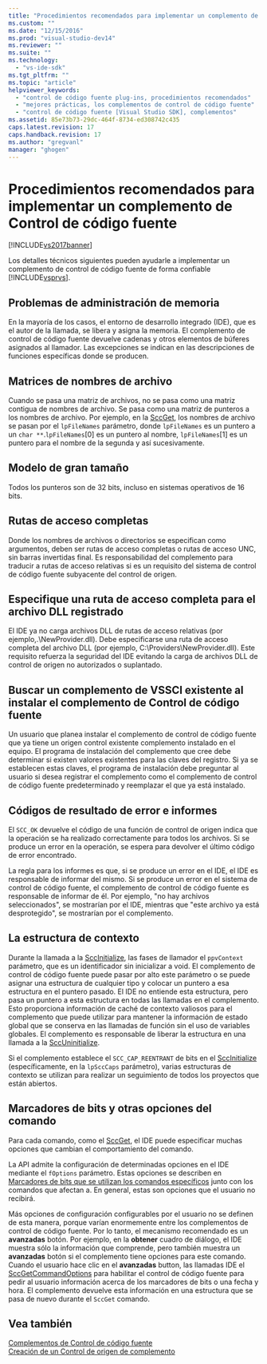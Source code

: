 ```yaml
---
title: "Procedimientos recomendados para implementar un complemento de Control de c&#243;digo fuente | Microsoft Docs"
ms.custom: ""
ms.date: "12/15/2016"
ms.prod: "visual-studio-dev14"
ms.reviewer: ""
ms.suite: ""
ms.technology: 
  - "vs-ide-sdk"
ms.tgt_pltfrm: ""
ms.topic: "article"
helpviewer_keywords: 
  - "control de código fuente plug-ins, procedimientos recomendados"
  - "mejores prácticas, los complementos de control de código fuente"
  - "control de código fuente [Visual Studio SDK], complementos"
ms.assetid: 85e73b73-29dc-464f-8734-ed308742c435
caps.latest.revision: 17
caps.handback.revision: 17
ms.author: "gregvanl"
manager: "ghogen"
---
```

# Procedimientos recomendados para implementar un complemento de Control de c&#243;digo fuente
[!INCLUDE[vs2017banner](../code-quality/includes/vs2017banner.md)]

Los detalles técnicos siguientes pueden ayudarle a implementar un complemento de control de código fuente de forma confiable [!INCLUDE[vsprvs](../code-quality/includes/vsprvs_md.md)].  
  
## Problemas de administración de memoria  
 En la mayoría de los casos, el entorno de desarrollo integrado \(IDE\), que es el autor de la llamada, se libera y asigna la memoria. El complemento de control de código fuente devuelve cadenas y otros elementos de búferes asignados al llamador. Las excepciones se indican en las descripciones de funciones específicas donde se producen.  
  
## Matrices de nombres de archivo  
 Cuando se pasa una matriz de archivos, no se pasa como una matriz contigua de nombres de archivo. Se pasa como una matriz de punteros a los nombres de archivo. Por ejemplo, en la [SccGet](../extensibility/sccget-function.md), los nombres de archivo se pasan por el `lpFileNames` parámetro, donde `lpFileNames` es un puntero a un `char **`.`lpFileNames`\[0\] es un puntero al nombre, `lpFileNames`\[1\] es un puntero para el nombre de la segunda y así sucesivamente.  
  
## Modelo de gran tamaño  
 Todos los punteros son de 32 bits, incluso en sistemas operativos de 16 bits.  
  
## Rutas de acceso completas  
 Donde los nombres de archivos o directorios se especifican como argumentos, deben ser rutas de acceso completas o rutas de acceso UNC, sin barras invertidas final. Es responsabilidad del complemento para traducir a rutas de acceso relativas si es un requisito del sistema de control de código fuente subyacente del control de origen.  
  
## Especifique una ruta de acceso completa para el archivo DLL registrado  
 El IDE ya no carga archivos DLL de rutas de acceso relativas \(por ejemplo,.\\NewProvider.dll\). Debe especificarse una ruta de acceso completa del archivo DLL \(por ejemplo, C:\\Providers\\NewProvider.dll\). Este requisito refuerza la seguridad del IDE evitando la carga de archivos DLL de control de origen no autorizados o suplantado.  
  
## Buscar un complemento de VSSCI existente al instalar el complemento de Control de código fuente  
 Un usuario que planea instalar el complemento de control de código fuente que ya tiene un origen control existente complemento instalado en el equipo. El programa de instalación del complemento que cree debe determinar si existen valores existentes para las claves del registro. Si ya se establecen estas claves, el programa de instalación debe preguntar al usuario si desea registrar el complemento como el complemento de control de código fuente predeterminado y reemplazar el que ya está instalado.  
  
## Códigos de resultado de error e informes  
 El `SCC_OK` devuelve el código de una función de control de origen indica que la operación se ha realizado correctamente para todos los archivos. Si se produce un error en la operación, se espera para devolver el último código de error encontrado.  
  
 La regla para los informes es que, si se produce un error en el IDE, el IDE es responsable de informar del mismo. Si se produce un error en el sistema de control de código fuente, el complemento de control de código fuente es responsable de informar de él. Por ejemplo, "no hay archivos seleccionados", se mostrarían por el IDE, mientras que "este archivo ya está desprotegido", se mostrarían por el complemento.  
  
## La estructura de contexto  
 Durante la llamada a la [SccInitialize](../extensibility/sccinitialize-function.md), las fases de llamador el `ppvContext` parámetro, que es un identificador sin inicializar a void. El complemento de control de código fuente puede pasar por alto este parámetro o se puede asignar una estructura de cualquier tipo y colocar un puntero a esa estructura en el puntero pasado. El IDE no entiende esta estructura, pero pasa un puntero a esta estructura en todas las llamadas en el complemento. Esto proporciona información de caché de contexto valiosos para el complemento que puede utilizar para mantener la información de estado global que se conserva en las llamadas de función sin el uso de variables globales. El complemento es responsable de liberar la estructura en una llamada a la [SccUninitialize](../extensibility/sccuninitialize-function.md).  
  
 Si el complemento establece el `SCC_CAP_REENTRANT` de bits en el [SccInitialize](../extensibility/sccinitialize-function.md) \(específicamente, en la `lpSccCaps` parámetro\), varias estructuras de contexto se utilizan para realizar un seguimiento de todos los proyectos que están abiertos.  
  
## Marcadores de bits y otras opciones del comando  
 Para cada comando, como el [SccGet](../extensibility/sccget-function.md), el IDE puede especificar muchas opciones que cambian el comportamiento del comando.  
  
 La API admite la configuración de determinadas opciones en el IDE mediante el `fOptions` parámetro. Estas opciones se describen en [Marcadores de bits que se utilizan los comandos específicos](../extensibility/bitflags-used-by-specific-commands.md) junto con los comandos que afectan a. En general, estas son opciones que el usuario no recibirá.  
  
 Más opciones de configuración configurables por el usuario no se definen de esta manera, porque varían enormemente entre los complementos de control de código fuente. Por lo tanto, el mecanismo recomendado es un **avanzadas** botón. Por ejemplo, en la **obtener** cuadro de diálogo, el IDE muestra sólo la información que comprende, pero también muestra un **avanzadas** botón si el complemento tiene opciones para este comando. Cuando el usuario hace clic en el **avanzadas** button, las llamadas IDE el [SccGetCommandOptions](../extensibility/sccgetcommandoptions-function.md) para habilitar el control de código fuente para pedir al usuario información acerca de los marcadores de bits o una fecha y hora. El complemento devuelve esta información en una estructura que se pasa de nuevo durante el `SccGet` comando.  
  
## Vea también  
 [Complementos de Control de código fuente](../extensibility/source-control-plug-ins.md)   
 [Creación de un Control de origen de complemento](../extensibility/internals/creating-a-source-control-plug-in.md)